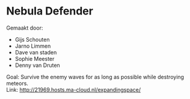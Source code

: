 <h1>Nebula Defender</h1>

Gemaakt door:
- Gijs Schouten
- Jarno Limmen
- Dave van staden
- Sophie Meester
- Denny van Druten

Goal: Survive the enemy waves for as long as possible while destroying meteors.<br>
Link: http://21969.hosts.ma-cloud.nl/expandingspace/
